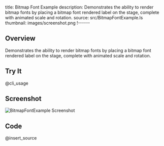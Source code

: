 title: Bitmap Font Example
description: Demonstrates the ability to render bitmap fonts by placing a bitmap font rendered label on the stage, complete with animated scale and rotation.
source: src/BitmapFontExample.ls
thumbnail: images/screenshot.png
!------

## Overview
Demonstrates the ability to render bitmap fonts by placing a bitmap font rendered label on the stage, complete with animated scale and rotation.

## Try It
@cli_usage

## Screenshot
![BitmapFontExample Screenshot](images/screenshot.png)

## Code
@insert_source

